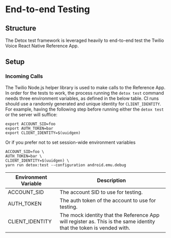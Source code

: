 # End-to-end Testing

## Structure
The Detox test framework is leveraged heavily to end-to-end test the Twilio Voice React Native Reference App.

## Setup

### Incoming Calls
The Twilio Node.js helper library is used to make calls to the Reference App. In order for the tests to work, the process running the `detox test` command needs three environment variables, as defined in the below table. CI runs should use a randomly generated and unique identity for `CLIENT_IDENTITY`. For example, having the following step before running either the `detox test` or the server will suffice:

```shell
export ACCOUNT_SID=foo
export AUTH_TOKEN=bar
export CLIENT_IDENTITY=$(uuidgen)
```

Or if you prefer not to set session-wide environment variables
```shell
ACCOUNT_SID=foo \
AUTH_TOKEN=bar \
CLIENT_IDENTITY=$(uuidgen) \
yarn run detox:test --configuration android.emu.debug
```

| Environment Variable | Description |
| - | - |
| ACCOUNT_SID | The account SID to use for testing. |
| AUTH_TOKEN | The auth token of the account to use for testing. |
| CLIENT_IDENTITY | The mock identity that the Reference App will register as. This is the same identity that the token is vended with. |
